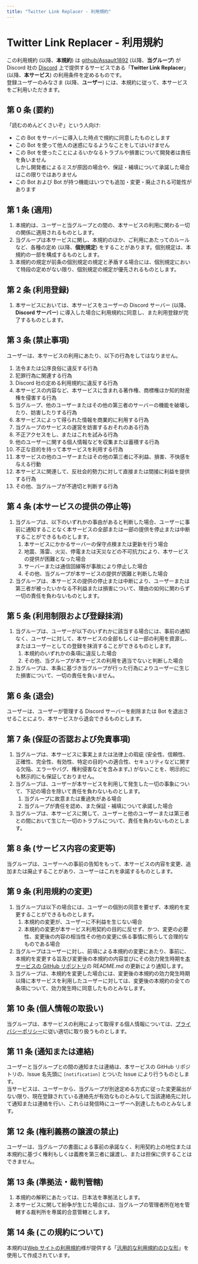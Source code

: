 ```yaml
---
title: "Twitter Link Replacer - 利用規約"
---
```


# Twitter Link Replacer - 利用規約

この利用規約 (以降、**本規約**) は [github/Assault1892](https://github.com/Assault1892) (以降、**当グループ**) が Discord 社の [Discord](https://discord.com/) 上で提供するサービスである「**Twitter Link Replacer**」 (以降、**本サービス**) の利用条件を定めるものです。  
登録ユーザーのみなさま (以降、**ユーザー**) には、本規約に従って、本サービスをご利用いただきます。

## 第 0 条 (要約)

「読むのめんどくさいぞ」という人向け:

- この Bot をサーバーに導入した時点で規約に同意したものとします
- この Bot を使って他人の迷惑になるようなことをしてはいけません
- この Bot を使ったことによるいかなるトラブルや損害について開発者は責任を負いません  
  しかし開発者によるミスが原因の場合や、保証・補填について承諾した場合はこの限りではありません
- この Bot および Bot が持つ機能はいつでも追加・変更・廃止される可能性があります

## 第 1 条 (適用)

1. 本規約は、ユーザーと当グループとの間の、本サービスの利用に関わる一切の関係に適用されるものとします。
2. 当グループは本サービスに関し、本規約のほか、ご利用にあたってのルールなど、各種の定め (以降、**個別規定**) をすることがあります。個別規定は、本規約の一部を構成するものとします。
3. 本規約の規定が前条の個別規定の規定と矛盾する場合には、個別規定において特段の定めがない限り、個別規定の規定が優先されるものとします。

## 第 2 条 (利用登録)

1. 本サービスにおいては、本サービスをユーザーの Discord サーバー (以降、**Discord サーバー**) に導入した場合に利用規約に同意し、また利用登録が完了するものとします。

## 第 3 条 (禁止事項)

ユーザーは、本サービスの利用にあたり、以下の行為をしてはなりません。

1. 法令または公序良俗に違反する行為
2. 犯罪行為に関連する行為
3. Discord 社の定める利用規約に違反する行為
4. 本サービスの内容など、本サービスに含まれる著作権、商標権ほか知的財産権を侵害する行為
5. 当グループ、他のユーザーまたはその他の第三者のサーバーの機能を破壊したり、妨害したりする行為
6. 本サービスによって得られた情報を商業的に利用する行為
7. 当グループのサービスの運営を妨害するおそれのある行為
8. 不正アクセスをし、またはこれを試みる行為
9. 他のユーザーに関する個人情報などを収集または蓄積する行為
10. 不正な目的を持って本サービスを利用する行為
11. 本サービスの他のユーザーまたはその他の第三者に不利益、損害、不快感を与える行動
12. 本サービスに関連して、反社会的勢力に対して直接または間接に利益を提供する行為
13. その他、当グループが不適切と判断する行為

## 第 4 条 (本サービスの提供の停止等)

1. 当グループは、以下のいずれかの事由があると判断した場合、ユーザーに事前に通知することなく本サービスの全部または一部の提供を停止または中断することができるものとします。
   1. 本サービスにかかるサーバーの保守点検または更新を行う場合
   2. 地震、落雷、火災、停電または天災などの不可抗力により、本サービスの提供が困難となった場合
   3. サーバーまたは通信回線等が事故により停止した場合
   4. その他、当グループが本サービスの提供が困難と判断した場合
2. 当グループは、本サービスの提供の停止または中断により、ユーザーまたは第三者が被ったいかなる不利益または損害について、理由の如何に関わらず一切の責任を負わないものとします。

## 第 5 条 (利用制限および登録抹消)

1. 当グループは、ユーザーが以下のいずれかに該当する場合には、事前の通知なく、ユーザーに対して、本サービスの全部もしくは一部の利用を資源し、またはユーザーとしての登録を抹消することができるものとします。
   1. 本規約のいずれかの条項に違反した場合
   2. その他、当グループが本サービスの利用を適当でないと判断した場合
2. 当グループは、本条に基づき当グループが行った行為によりユーザーに生じた損害について、一切の責任を負いません。

## 第 6 条 (退会)

ユーザーは、ユーザーが管理する Discord サーバーを削除または Bot を退出させることにより、本サービスから退会できるものとします。

## 第 7 条 (保証の否認および免責事項)

1. 当グループは、本サービスに事実上または法律上の瑕疵 (安全性、信頼性、正確性、完全性、有効性、特定の目的への適合性、セキュリティなどに関する欠陥、エラーやバグ、権利侵害などを含みます。) がないことを、明示的にも黙示的にも保証しておりません。
2. 当グループは、ユーザーが本サービスを利用して発生した一切の事象について、下記の場合を除いて責任を負わないものとします。
   1. 当グループに故意または重過失がある場合
   2. 当グループが責任を認め、また保証・補填について承諾した場合
3. 当グループは、本サービスに関して、ユーザーと他のユーザーまたは第三者との間において生じた一切のトラブルについて、責任を負わないものとします。

## 第 8 条 (サービス内容の変更等)

当グループは、ユーザーへの事前の告知をもって、本サービスの内容を変更、追加または廃止することがあり、ユーザーはこれを承諾するものとします。

## 第 9 条 (利用規約の変更)

1. 当グループは以下の場合には、ユーザーの個別の同意を要せず、本規約を変更することができるものとします。
   1. 本規約の変更が、ユーザーに不利益を生じない場合
   2. 本規約の変更が本サービス利用契約の目的に反せず、かつ、変更の必要性、変更後の内容の相当性その他の変更に係る事情に照らして合理的なものである場合
2. 当グループはユーザーに対し、前項による本規約の変更にあたり、事前に、本規約を変更する旨及び変更後の本規約の内容並びにその効力発生時期を[本サービスの GitHub リポジトリ](https://github.com/Assault1892/discord-replace-twitter-link)の README.md の更新により通知します。
3. 当グループは、本規約を変更した場合には、変更後の本規約の効力発生時期以降に本サービスを利用したユーザーに対しては、変更後の本規約の全ての条項について、効力発生時に同意したものとみなします。

## 第 10 条 (個人情報の取扱い)

当グループは、本サービスの利用によって取得する個人情報については、[プライバシーポリシー](/posts/dtlr_privacypolicy)に従い適切に取り扱うものとします。

## 第 11 条 (通知または連絡)

ユーザーと当グループとの間の通知または連絡は、本サービスの GitHub リポジトリの、Issue 名先頭に `[notification]` とついた Issue により行うものとします。  
当サービスは、ユーザーから、当グループが別途定める方式に従った変更届出がない限り、現在登録されている連絡先が有効なものとみなして当該連絡先に対して通知または連絡を行い、これらは発信時にユーザーへ到達したものとみなします。

## 第 12 条 (権利義務の譲渡の禁止)

ユーザーは、当グループの書面による事前の承諾なく、利用契約上の地位または本規約に基づく権利もしくは義務を第三者に譲渡し、または担保に供することはできません。

## 第 13 条 (準拠法・裁判管轄)

1. 本規約の解釈にあたっては、日本法を準拠法とします。
2. 本サービスに関して紛争が生じた場合には、当グループの管理者所在地を管轄する裁判所を専属的合意管轄とします。

## 第 14 条 (この規約について)

本規約は[Web サイトの利用規約](https://kiyaku.jp/index.html)様が提供する「[汎用的な利用規約のひな形](https://kiyaku.jp/hinagata/gp.html)」を使用して作成されています。
